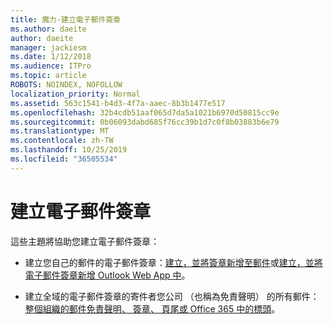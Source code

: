 ```yaml
---
title: 魔力-建立電子郵件簽章
ms.author: daeite
author: daeite
manager: jackiesm
ms.date: 1/12/2018
ms.audience: ITPro
ms.topic: article
ROBOTS: NOINDEX, NOFOLLOW
localization_priority: Normal
ms.assetid: 563c1541-b4d3-4f7a-aaec-8b3b1477e517
ms.openlocfilehash: 32b4cdb51aaf065d7da5a1021b6970d50815cc9e
ms.sourcegitcommit: 0b06093dabd685f76cc39b1d7c0f8b03883b6e79
ms.translationtype: MT
ms.contentlocale: zh-TW
ms.lasthandoff: 10/25/2019
ms.locfileid: "36505534"
---
```

# <a name="create-email-signatures"></a>建立電子郵件簽章

這些主題將協助您建立電子郵件簽章：
  
- 建立您自己的郵件的電子郵件簽章：[建立，並將簽章新增至郵件](https://support.office.com/article/8ee5d4f4-68fd-464a-a1c1-0e1c80bb27f2.aspx)或[建立，並將電子郵件簽章新增 Outlook Web App 中](https://support.office.com/article/0f230564-11b9-4239-83de-f10cbe4dfdfc.aspx)。
    
- 建立全域的電子郵件簽章的寄件者您公司 （也稱為免責聲明） 的所有郵件：[整個組織的郵件免責聲明、 簽章、 頁尾或 Office 365 中的標頭](https://go.microsoft.com/fwlink/p/?linkid=391096)。
    

